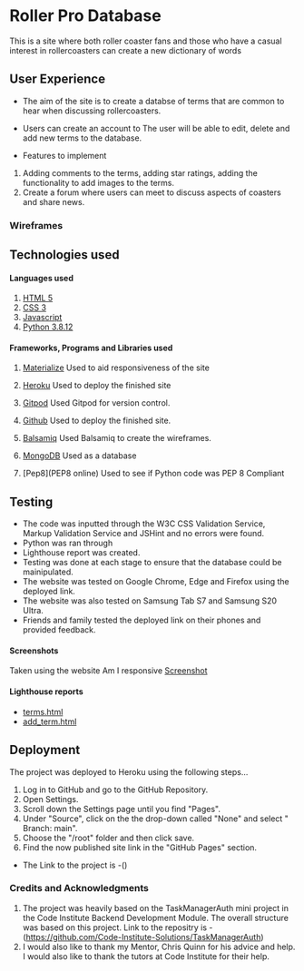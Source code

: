# Roller Pro Database

This is a site where both roller coaster fans and those who have a casual interest in rollercoasters can create a new dictionary of words 

## User Experience
* The aim of the site is to create a databse of terms that are common to hear when discussing rollercoasters. 
* Users can create an account to The user will be able to edit, delete and add new terms to the database.


* Features to implement
1. Adding comments to the terms, adding star ratings, adding the functionality to add images to the terms.
2. Create a forum where users can meet to discuss aspects of coasters and share news.


### Wireframes



## Technologies used
#### Languages used
1. [HTML 5](https://html.spec.whatwg.org/multipage/)
2. [CSS 3](https://www.w3.org/Style/CSS/Overview.en.html)
3. [Javascript](https://www.javascript.com/)
4. [Python 3.8.12](https://www.python.org/) 

#### Frameworks, Programs and Libraries used

1. [Materialize](https://materializecss.com/) Used to aid responsiveness of the site

2. [Heroku](https://www.heroku.com/) Used to deploy the finished site

3. [Gitpod](https://www.gitpod.io/) Used Gitpod for version control.

4. [Github](https://github.com/) Used to deploy the finished site.

5. [Balsamiq](https://balsamiq.com/) Used Balsamiq to create the wireframes.

6. [MongoDB](https://www.mongodb.com/) Used as a database

7. [Pep8](PEP8 online) Used to see if Python code was PEP 8 Compliant

## Testing
* The code was inputted through the W3C CSS Validation Service, Markup Validation Service and JSHint and no errors were found.
* Python was ran through  
* Lighthouse report was created.
* Testing was done at each stage to ensure that the database could be mainipulated.
* The website was tested on Google Chrome, Edge and  Firefox using the deployed link.
* The website was also tested on Samsung Tab S7 and Samsung S20 Ultra. 
* Friends and family tested the deployed link on their phones and provided feedback. 

#### Screenshots

Taken using the website Am I responsive
[Screenshot]()

#### Lighthouse reports
* [terms.html](https://github.com/NC-CSX/Milestone-Project-2-Zodiac/blob/main/assets/Lightouse-reports/Lighthouse-report-game.JPG)
* [add_term.html](https://github.com/NC-CSX/Milestone-Project-2-Zodiac/blob/main/assets/Lightouse-reports/Lighthouse-report-index.JPG)

## Deployment
The project was deployed to Heroku using the following steps...

1. Log in to GitHub and go to the GitHub Repository.
2. Open Settings.
3. Scroll down the Settings page until you find "Pages".
4. Under "Source", click on the the drop-down called "None" and select " Branch: main".
5. Choose the "/root" folder and then click save.
5. Find the now published site link in the "GitHub Pages" section.

* The Link to the project is -()

### Credits and Acknowledgments 
1. The project was heavily based on the TaskManagerAuth mini project in the Code Institute Backend Development Module. The overall structure was based on this project. Link to the repositry is -(https://github.com/Code-Institute-Solutions/TaskManagerAuth)
2. I would also like to thank my Mentor, Chris Quinn for his advice and help. I would also like to thank the tutors at Code Institute for their help.